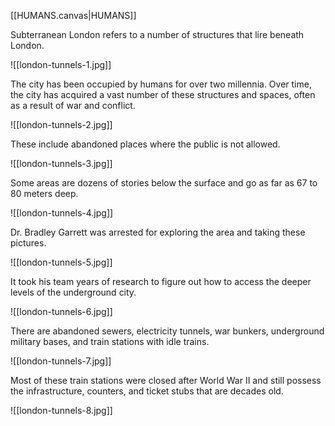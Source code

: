 [[HUMANS.canvas|HUMANS]]

Subterranean London refers to a number of structures that lire beneath London.

![[london-tunnels-1.jpg]]

The city has been occupied by humans for over two millennia. Over time, the city has acquired a vast number of these structures and spaces, often as a result of war and conflict.

![[london-tunnels-2.jpg]]

These include abandoned places where the public is not allowed.

![[london-tunnels-3.jpg]]

Some areas are dozens of stories below the surface and go as far as 67 to 80 meters deep.

![[london-tunnels-4.jpg]]

Dr. Bradley Garrett was arrested for exploring the area and taking these pictures.

![[london-tunnels-5.jpg]]

It took his team years of research to figure out how to access the deeper levels of the underground city.

![[london-tunnels-6.jpg]]

There are abandoned sewers, electricity tunnels, war bunkers, underground military bases, and train stations with idle trains.

![[london-tunnels-7.jpg]]

Most of these train stations were closed after World War II and still possess the infrastructure, counters, and ticket stubs that are decades old.

![[london-tunnels-8.jpg]]